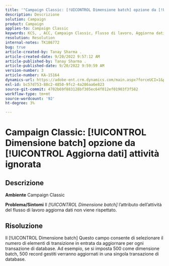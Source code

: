 ```yaml
---
title: '"Campaign Classic: [!UICONTROL Dimensione batch] opzione da [!UICONTROL Aggiorna dati] attività ignorata'''
description: Descrizione
solution: Campaign
product: Campaign
applies-to: Campaign Classic
keywords: KCS, , ACC, Campaign Classic, Flusso di lavoro, Aggiorna dati, Dimensione batch
resolution: Resolution
internal-notes: TK186772
bug: true
article-created-by: Tanay Sharma .
article-created-date: 9/20/2022 9:57:12 AM
article-published-by: Tanay Sharma .
article-published-date: 9/20/2022 9:59:59 AM
version-number: 3
article-number: KA-15164
dynamics-url: https://adobe-ent.crm.dynamics.com/main.aspx?forceUCI=1&pagetype=entityrecord&etn=knowledgearticle&id=e9123394-ca38-ed11-9db1-002248086735
exl-id: bc57d753-88c2-4850-9fc2-4a286aa6e823
source-git-commit: 4702b69f883128bf305ec64f012ef01903f3f582
workflow-type: tm+mt
source-wordcount: '92'
ht-degree: 3%

---
```


# Campaign Classic: [!UICONTROL Dimensione batch] opzione da [!UICONTROL Aggiorna dati] attività ignorata

## Descrizione

<b>Ambiente</b>
Campaign Classic


<b>Problema/Sintomi</b>
Il *[!UICONTROL Dimensione batch]* l’attributo dell’attività del flusso di lavoro aggiorna dati non viene rispettato.




## Risoluzione


Il [!UICONTROL Dimensione batch] Questo campo consente di selezionare il numero di elementi di transizione in entrata da aggiornare per ogni transazione di database. Ad esempio, se si imposta 500 come dimensione batch, 500 record gestiti verranno aggiornati in una singola transazione di database.
